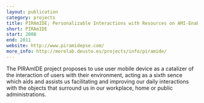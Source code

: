 ```yaml
--- 
layout: publication
category: projects
title: PIRAmIDE; Personalizable Interactions with Resources on AMI-Enabled Mobile Dynamic Environments
short: PIRAmIDE
start: 2008
end: 2011
website: http://www.piramidepse.com/
more_info: http://morelab.deusto.es/projects/info/piramide/
--- 
```


The PIRAmIDE project proposes to use user mobile device as a catalizer of the interaction of users with their environment, acting as a sixth sence which aids and assists us facilitating and improving our daily interactions with the objects that surround us in our workplace, home or public administrations.
